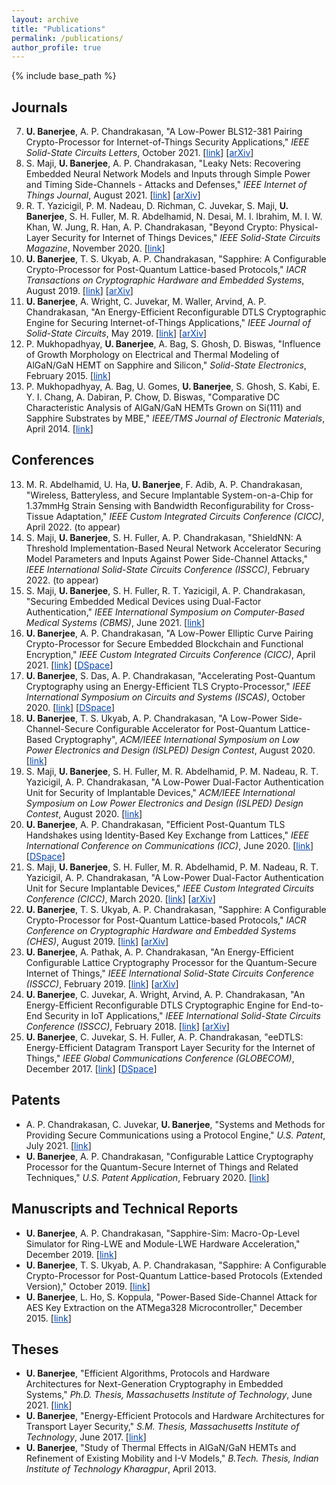 ```yaml
---
layout: archive
title: "Publications"
permalink: /publications/
author_profile: true
---
```


{% include base_path %}

Journals
---------------
7. <b>U. Banerjee</b>, A. P. Chandrakasan, "A Low-Power BLS12-381 Pairing Crypto-Processor for Internet-of-Things Security Applications," <i>IEEE Solid-State Circuits Letters</i>, October 2021. [<a href="https://ieeexplore.ieee.org/document/9593932" style="color:#0645AD;">link</a>] [<a href="https://arxiv.org/abs/2201.07496" style="color:#0645AD;">arXiv</a>]
6. S. Maji, <b>U. Banerjee</b>, A. P. Chandrakasan, "Leaky Nets: Recovering Embedded Neural Network Models and Inputs through Simple Power and Timing Side-Channels - Attacks and Defenses," <i>IEEE Internet of Things Journal</i>, August 2021. [<a href="https://ieeexplore.ieee.org/document/9360858" style="color:#0645AD;">link</a>] [<a href="https://arxiv.org/abs/2103.14739" style="color:#0645AD;">arXiv</a>]
5. R. T. Yazicigil, P. M. Nadeau, D. Richman, C. Juvekar, S. Maji, <b>U. Banerjee</b>, S. H. Fuller, M. R. Abdelhamid, N. Desai, M. I. Ibrahim, M. I. W. Khan, W. Jung, R. Han, A. P. Chandrakasan, "Beyond Crypto: Physical-Layer Security for Internet of Things Devices," <i>IEEE Solid-State Circuits Magazine</i>, November 2020. [<a href="https://ieeexplore.ieee.org/document/9265324" style="color:#0645AD;">link</a>]
4. <b>U. Banerjee</b>, T. S. Ukyab, A. P. Chandrakasan, "Sapphire: A Configurable Crypto-Processor for Post-Quantum Lattice-based Protocols," <i>IACR Transactions on Cryptographic Hardware and Embedded Systems</i>, August 2019. [<a href="https://tches.iacr.org/index.php/TCHES/article/view/8344" style="color:#0645AD;">link</a>] [<a href="https://arxiv.org/abs/1910.07557" style="color:#0645AD;">arXiv</a>]
3. <b>U. Banerjee</b>, A. Wright, C. Juvekar, M. Waller, Arvind, A. P. Chandrakasan, "An Energy-Efficient Reconfigurable DTLS Cryptographic Engine for Securing Internet-of-Things Applications," <i>IEEE Journal of Solid-State Circuits</i>, May 2019. [<a href="https://ieeexplore.ieee.org/document/8721457" style="color:#0645AD;">link</a>] [<a href="https://arxiv.org/abs/1907.04455" style="color:#0645AD;">arXiv</a>]
2. P. Mukhopadhyay, <b>U. Banerjee</b>, A. Bag, S. Ghosh, D. Biswas, "Influence of Growth Morphology on Electrical and Thermal Modeling of AlGaN/GaN HEMT on Sapphire and Silicon," <i>Solid-State Electronics</i>, February 2015. [<a href="https://doi.org/10.1016/j.sse.2014.11.017" style="color:#0645AD;">link</a>]
1. P. Mukhopadhyay, A. Bag, U. Gomes, <b>U. Banerjee</b>, S. Ghosh, S. Kabi, E. Y. I. Chang, A. Dabiran, P. Chow, D. Biswas, "Comparative DC Characteristic Analysis of AlGaN/GaN HEMTs Grown on Si(111) and Sapphire Substrates by MBE," <i>IEEE/TMS Journal of Electronic Materials</i>, April 2014. [<a href="https://doi.org/10.1007/s11664-014-3050-4" style="color:#0645AD;">link</a>]

Conferences
---------------
13. M. R. Abdelhamid, U. Ha, <b>U. Banerjee</b>, F. Adib, A. P. Chandrakasan, "Wireless, Batteryless, and Secure Implantable System-on-a-Chip for 1.37mmHg Strain Sensing with Bandwidth Reconfigurability for Cross-Tissue Adaptation," <i>IEEE Custom Integrated Circuits Conference (CICC)</i>, April 2022. (to appear)
12. S. Maji, <b>U. Banerjee</b>, S. H. Fuller, A. P. Chandrakasan, "ShieldNN: A Threshold Implementation-Based Neural Network Accelerator Securing Model Parameters and Inputs Against Power Side-Channel Attacks," <i>IEEE International Solid-State Circuits Conference (ISSCC)</i>, February 2022. (to appear)
11. S. Maji, <b>U. Banerjee</b>, S. H. Fuller, R. T. Yazicigil, A. P. Chandrakasan, "Securing Embedded Medical Devices using Dual-Factor Authentication," <i>IEEE International Symposium on Computer-Based Medical Systems (CBMS)</i>, June 2021. [<a href="https://ieeexplore.ieee.org/document/9474650" style="color:#0645AD;">link</a>]
10. <b>U. Banerjee</b>, A. P. Chandrakasan, "A Low-Power Elliptic Curve Pairing Crypto-Processor for Secure Embedded Blockchain and Functional Encryption," <i>IEEE Custom Integrated Circuits Conference (CICC)</i>, April 2021. [<a href="https://ieeexplore.ieee.org/document/9431552" style="color:#0645AD;">link</a>] [<a href="https://dspace.mit.edu/handle/1721.1/131207" style="color:#0645AD;">DSpace</a>]
9. <b>U. Banerjee</b>, S. Das, A. P. Chandrakasan, "Accelerating Post-Quantum Cryptography using an Energy-Efficient TLS Crypto-Processor," <i>IEEE International Symposium on Circuits and Systems (ISCAS)</i>, October 2020. [<a href="https://ieeexplore.ieee.org/document/9180550" style="color:#0645AD;">link</a>] [<a href="https://dspace.mit.edu/handle/1721.1/128546" style="color:#0645AD;">DSpace</a>]
8. <b>U. Banerjee</b>, T. S. Ukyab, A. P. Chandrakasan, "A Low-Power Side-Channel-Secure Configurable Accelerator for Post-Quantum Lattice-Based Cryptography", <i>ACM/IEEE International Symposium on Low Power Electronics and Design (ISLPED) Design Contest</i>, August 2020. [<a href="http://www.islped.org/2020/final_program.php#Day3" style="color:#0645AD;">link</a>]
7. S. Maji, <b>U. Banerjee</b>, S. H. Fuller, M. R. Abdelhamid, P. M. Nadeau, R. T. Yazicigil, A. P. Chandrakasan, "A Low-Power Dual-Factor Authentication Unit for Security of Implantable Devices," <i>ACM/IEEE International Symposium on Low Power Electronics and Design (ISLPED) Design Contest</i>, August 2020. [<a href="http://www.islped.org/2020/final_program.php#Day3" style="color:#0645AD;">link</a>]
6. <b>U. Banerjee</b>, A. P. Chandrakasan, "Efficient Post-Quantum TLS Handshakes using Identity-Based Key Exchange from Lattices," <i>IEEE International Conference on Communications (ICC)</i>, June 2020. [<a href="https://ieeexplore.ieee.org/document/9148829" style="color:#0645AD;">link</a>] [<a href="https://dspace.mit.edu/handle/1721.1/130100" style="color:#0645AD;">DSpace</a>]
5. S. Maji, <b>U. Banerjee</b>, S. H. Fuller, M. R. Abdelhamid, P. M. Nadeau, R. T. Yazicigil, A. P. Chandrakasan, "A Low-Power Dual-Factor Authentication Unit for Secure Implantable Devices," <i>IEEE Custom Integrated Circuits Conference (CICC)</i>, March 2020. [<a href="https://ieeexplore.ieee.org/document/9075945" style="color:#0645AD;">link</a>] [<a href="https://arxiv.org/abs/2004.13709" style="color:#0645AD;">arXiv</a>]
4. <b>U. Banerjee</b>, T. S. Ukyab, A. P. Chandrakasan, "Sapphire: A Configurable Crypto-Processor for Post-Quantum Lattice-based Protocols," <i>IACR Conference on Cryptographic Hardware and Embedded Systems (CHES)</i>, August 2019. [<a href="https://tches.iacr.org/index.php/TCHES/article/view/8344" style="color:#0645AD;">link</a>] [<a href="https://arxiv.org/abs/1910.07557" style="color:#0645AD;">arXiv</a>]
3. <b>U. Banerjee</b>, A. Pathak, A. P. Chandrakasan, "An Energy-Efficient Configurable Lattice Cryptography Processor for the Quantum-Secure Internet of Things," <i>IEEE International Solid-State Circuits Conference (ISSCC)</i>, February 2019. [<a href="https://ieeexplore.ieee.org/document/8662528" style="color:#0645AD;">link</a>] [<a href="https://arxiv.org/abs/1903.04570" style="color:#0645AD;">arXiv</a>]
2. <b>U. Banerjee</b>, C. Juvekar, A. Wright, Arvind, A. P. Chandrakasan, "An Energy-Efficient Reconfigurable DTLS Cryptographic Engine for End-to-End Security in IoT Applications," <i>IEEE International Solid-State Circuits Conference (ISSCC)</i>, February 2018. [<a href="https://ieeexplore.ieee.org/document/8310174" style="color:#0645AD;">link</a>] [<a href="https://arxiv.org/abs/1903.04387" style="color:#0645AD;">arXiv</a>]
1. <b>U. Banerjee</b>, C. Juvekar, S. H. Fuller, A. P. Chandrakasan, "eeDTLS: Energy-Efficient Datagram Transport Layer Security for the Internet of Things," <i>IEEE Global Communications Conference (GLOBECOM)</i>, December 2017. [<a href="https://ieeexplore.ieee.org/document/8255053" style="color:#0645AD;">link</a>] [<a href="https://dspace.mit.edu/handle/1721.1/122466" style="color:#0645AD;">DSpace</a>]

Patents
---------------
* A. P. Chandrakasan, C. Juvekar, <b>U. Banerjee</b>, "Systems and Methods for Providing Secure Communications using a Protocol Engine," <i>U.S. Patent</i>, July 2021. [<a href="https://patents.google.com/patent/US11070362B2/en" style="color:#0645AD;">link</a>]
* <b>U. Banerjee</b>, A. P. Chandrakasan, "Configurable Lattice Cryptography Processor for the Quantum-Secure Internet of Things and Related Techniques," <i>U.S. Patent Application</i>, February 2020. [<a href="https://patents.google.com/patent/US20200265167A1/en" style="color:#0645AD;">link</a>]

Manuscripts and Technical Reports
---------------
* <b>U. Banerjee</b>, A. P. Chandrakasan, "Sapphire-Sim: Macro-Op-Level Simulator for Ring-LWE and Module-LWE Hardware Acceleration," December 2019. [<a href="https://github.com/banerjeeutsav/sapphire_sim" style="color:#0645AD;">link</a>]
* <b>U. Banerjee</b>, T. S. Ukyab, A. P. Chandrakasan, "Sapphire: A Configurable Crypto-Processor for Post-Quantum Lattice-based Protocols (Extended Version)," October 2019. [<a href="https://eprint.iacr.org/2019/1140" style="color:#0645AD;">link</a>]
* <b>U. Banerjee</b>, L. Ho, S. Koppula, "Power-Based Side-Channel Attack for AES Key Extraction on the ATMega328 Microcontroller," December 2015. [<a href="https://css.csail.mit.edu/6.858/2015/projects/utsav-lisayz-skoppula.pdf" style="color:#0645AD;">link</a>]

Theses
---------------
* <b>U. Banerjee</b>, "Efficient Algorithms, Protocols and Hardware Architectures for Next-Generation Cryptography in Embedded Systems," <i>Ph.D. Thesis, Massachusetts Institute of Technology</i>, June 2021. [<a href="https://dspace.mit.edu/handle/1721.1/139330" style="color:#0645AD;">link</a>]
* <b>U. Banerjee</b>, "Energy-Efficient Protocols and Hardware Architectures for Transport Layer Security," <i>S.M. Thesis, Massachusetts Institute of Technology</i>, June 2017. [<a href="https://dspace.mit.edu/handle/1721.1/111861" style="color:#0645AD;">link</a>]
* <b>U. Banerjee</b>, "Study of Thermal Effects in AlGaN/GaN HEMTs and Refinement of Existing Mobility and I-V Models," <i>B.Tech. Thesis, Indian Institute of Technology Kharagpur</i>, April 2013.
